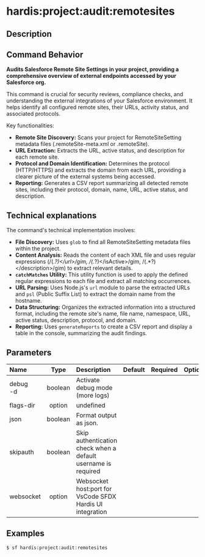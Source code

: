 <!-- This file has been generated with command 'sf hardis:doc:plugin:generate'. Please do not update it manually or it may be overwritten -->
# hardis:project:audit:remotesites

## Description


## Command Behavior

**Audits Salesforce Remote Site Settings in your project, providing a comprehensive overview of external endpoints accessed by your Salesforce org.**

This command is crucial for security reviews, compliance checks, and understanding the external integrations of your Salesforce environment. It helps identify all configured remote sites, their URLs, activity status, and associated protocols.

Key functionalities:

- **Remote Site Discovery:** Scans your project for RemoteSiteSetting metadata files (.remoteSite-meta.xml or .remoteSite).
- **URL Extraction:** Extracts the URL, active status, and description for each remote site.
- **Protocol and Domain Identification:** Determines the protocol (HTTP/HTTPS) and extracts the domain from each URL, providing a clearer picture of the external systems being accessed.
- **Reporting:** Generates a CSV report summarizing all detected remote sites, including their protocol, domain, name, URL, active status, and description.

## Technical explanations

The command's technical implementation involves:

- **File Discovery:** Uses `glob` to find all RemoteSiteSetting metadata files within the project.
- **Content Analysis:** Reads the content of each XML file and uses regular expressions (/<url>(.*?)<\/url>/gim, /<isActive>(.*?)<\/isActive>/gim, /<description>(.*?)<\/description>/gim) to extract relevant details.
- **`catchMatches` Utility:** This utility function is used to apply the defined regular expressions to each file and extract all matching occurrences.
- **URL Parsing:** Uses Node.js's `url` module to parse the extracted URLs and `psl` (Public Suffix List) to extract the domain name from the hostname.
- **Data Structuring:** Organizes the extracted information into a structured format, including the remote site's name, file name, namespace, URL, active status, description, protocol, and domain.
- **Reporting:** Uses `generateReports` to create a CSV report and display a table in the console, summarizing the audit findings.


## Parameters

|Name|Type|Description|Default|Required|Options|
|:---|:--:|:----------|:-----:|:------:|:-----:|
|debug<br/>-d|boolean|Activate debug mode (more logs)||||
|flags-dir|option|undefined||||
|json|boolean|Format output as json.||||
|skipauth|boolean|Skip authentication check when a default username is required||||
|websocket|option|Websocket host:port for VsCode SFDX Hardis UI integration||||

## Examples

```shell
$ sf hardis:project:audit:remotesites
```


